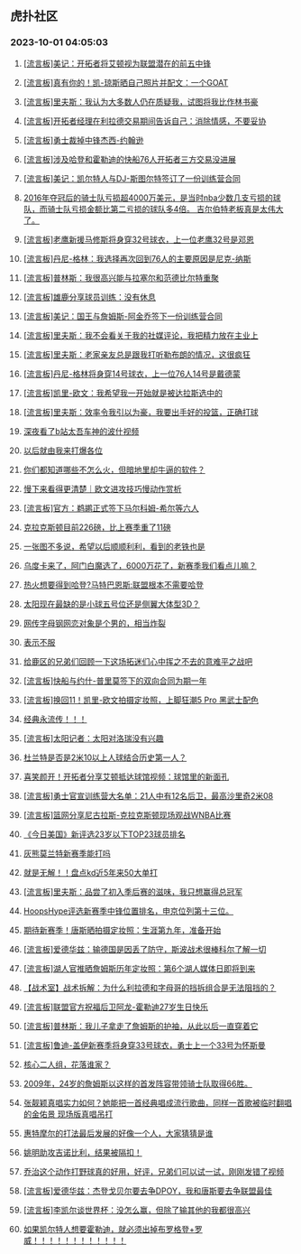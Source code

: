 ## 虎扑社区 
### 2023-10-01 04:05:03

1. [[流言板]美记：开拓者将艾顿视为联盟潜在的前五中锋](https://bbs.hupu.com/62288950.html)

2. [[流言板]真有你的！凯-琼斯晒自己照片并配文：一个GOAT](https://bbs.hupu.com/62289066.html)

3. [[流言板]里夫斯：我认为大多数人仍在质疑我，试图将我比作林书豪](https://bbs.hupu.com/62284885.html)

4. [[流言板]开拓者经理在利拉德交易期间告诉自己：消除情感，不要妥协](https://bbs.hupu.com/62289401.html)

5. [[流言板]勇士裁掉中锋杰西-约翰逊](https://bbs.hupu.com/62283854.html)

6. [[流言板]涉及哈登和霍勒迪的快船76人开拓者三方交易没进展](https://bbs.hupu.com/62283595.html)

7. [[流言板]美记：凯尔特人与DJ-斯图尔特签订了一份训练营合同](https://bbs.hupu.com/62289267.html)

8. [2016年夺冠后的骑士队亏损超4000万美元，是当时nba少数几支亏损的球队，而骑士队亏损金额比第二亏损的球队多4倍。  吉尔伯特老板真是太伟大了。](https://bbs.hupu.com/62285874.html)

9. [[流言板]老鹰新援马修斯将身穿32号球衣，上一位老鹰32号是邓恩](https://bbs.hupu.com/62289035.html)

10. [[流言板]丹尼-格林：我选择再次回到76人的主要原因是尼克-纳斯](https://bbs.hupu.com/62288839.html)

11. [[流言板]普林斯：我很高兴能与拉塞尔和范德比尔特重聚](https://bbs.hupu.com/62283737.html)

12. [[流言板]雄鹿分享球员训练：没有休息](https://bbs.hupu.com/62287557.html)

13. [[流言板]美记：国王与詹姆斯-阿金乔签下一份训练营合同](https://bbs.hupu.com/62289356.html)

14. [[流言板]里夫斯：我不会看关于我的社媒评论，我把精力放在主业上](https://bbs.hupu.com/62284804.html)

15. [[流言板]里夫斯：老家亲友总是跟我打听勒布朗的情况，这很疯狂](https://bbs.hupu.com/62282366.html)

16. [[流言板]丹尼-格林将身穿14号球衣，上一位76人14号是戴德蒙](https://bbs.hupu.com/62289005.html)

17. [[流言板]凯里-欧文：我希望我一开始就是被达拉斯选中的](https://bbs.hupu.com/62281161.html)

18. [[流言板]里夫斯：效率令我引以为豪，我要出手好的投篮，正确打球](https://bbs.hupu.com/62282473.html)

19. [深夜看了b站太吾车神的波什视频](https://bbs.hupu.com/62289013.html)

20. [以后就由我来打爆各位](https://bbs.hupu.com/62286544.html)

21. [你们都知道哪些不怎么火，但暗地里却牛逼的软件？](https://bbs.hupu.com/62289112.html)

22. [慢下来看得更清楚｜欧文进攻技巧慢动作赏析](https://bbs.hupu.com/62282057.html)

23. [[流言板]官方：鹈鹕正式签下马尔科姆-希尔等六人](https://bbs.hupu.com/62287749.html)

24. [克拉克斯顿目前226磅，比上赛季重了11磅](https://bbs.hupu.com/62289785.html)

25. [一张图不多说，希望以后顺顺利利，看到的老铁也是](https://bbs.hupu.com/62289208.html)

26. [乌度卡来了，阿门白魔选了，6000万花了，新赛季我们看点儿嘛？](https://bbs.hupu.com/62283859.html)

27. [热火想要得到哈登?马特巴恩斯:联盟根本不需要哈登](https://bbs.hupu.com/62288808.html)

28. [太阳现在最缺的是小球五号位还是侧翼大体型3D？](https://bbs.hupu.com/62289167.html)

29. [网传字母钢网恋对象是个男的，相当炸裂](https://bbs.hupu.com/62280149.html)

30. [表示不服](https://bbs.hupu.com/62287549.html)

31. [给鹿区的兄弟们回顾一下这场拓迷们心中挥之不去的意难平之战吧](https://bbs.hupu.com/62287842.html)

32. [[流言板]快船与约什-普里莫签下的双向合同为期一年](https://bbs.hupu.com/62283603.html)

33. [[流言板]换回11！凯里-欧文拍摄定妆照，上脚狂潮5 Pro 黑武士配色](https://bbs.hupu.com/62284248.html)

34. [经典永流传！！！](https://bbs.hupu.com/62285727.html)

35. [[流言板]太阳记者：太阳对洛瑞没有兴趣](https://bbs.hupu.com/62283778.html)

36. [杜兰特是否是2米10以上人球结合历史第一人？](https://bbs.hupu.com/62284424.html)

37. [喜笑颜开！开拓者分享艾顿抵达球馆视频：球馆里的新面孔](https://bbs.hupu.com/62281098.html)

38. [[流言板]勇士官宣训练营大名单：21人中有12名后卫，最高沙里奇2米08](https://bbs.hupu.com/62280174.html)

39. [[流言板]篮网分享尼古拉斯-克拉克斯顿现场观战WNBA比赛](https://bbs.hupu.com/62287505.html)

40. [《今日美国》新评选23岁以下TOP23球员排名](https://bbs.hupu.com/62285490.html)

41. [灰熊莫兰特新赛季能打吗](https://bbs.hupu.com/62288080.html)

42. [就是无解！！盘点kd近5年来50大单打](https://bbs.hupu.com/62284501.html)

43. [[流言板]里夫斯：品尝了初入季后赛的滋味，我只想赢得总冠军](https://bbs.hupu.com/62282236.html)

44. [HoopsHype评选新赛季中锋位置排名，申京位列第十三位。](https://bbs.hupu.com/62288463.html)

45. [期待新赛季！唐斯晒拍摄定妆照：生涯第九年，准备开始](https://bbs.hupu.com/62287524.html)

46. [[流言板]爱德华兹：输德国是因丢了防守，斯波战术很棒科尔了解一切](https://bbs.hupu.com/62283096.html)

47. [[流言板]湖人官推晒詹姆斯历年定妆照：第6个湖人媒体日即将到来](https://bbs.hupu.com/62280003.html)

48. [【战术室】战术拆解：为什么利拉德和字母哥的挡拆组合是无法阻挡的？](https://bbs.hupu.com/62279901.html)

49. [[流言板]联盟官方祝福后卫阿龙-霍勒迪27岁生日快乐](https://bbs.hupu.com/62287475.html)

50. [[流言板]普林斯：我儿子拿走了詹姆斯的护袖，从此以后一直穿着它](https://bbs.hupu.com/62280460.html)

51. [[流言板]鲁迪-盖伊新赛季将身穿33号球衣，勇士上一个33号为怀斯曼](https://bbs.hupu.com/62280569.html)

52. [核心二人组，花落谁家？](https://bbs.hupu.com/62283016.html)

53. [2009年，24岁的詹姆斯以这样的首发阵容带领骑士队取得66胜。](https://bbs.hupu.com/62288657.html)

54. [张靓颖真唱实力如何？她能把一首经典唱成流行歌曲，同样一首歌被临时翻唱的金佑景 现场版真唱吊打](https://bbs.hupu.com/62287542.html)

55. [惠特摩尔的打法最后发展的好像一个人，大家猜猜是谁](https://bbs.hupu.com/62283313.html)

56. [姚明助攻吉诺比利，结果被隔扣！](https://bbs.hupu.com/62288178.html)

57. [乔治这个动作打野球真的好用，好评，兄弟们可以试一试，刚刚发错了视频](https://bbs.hupu.com/62287961.html)

58. [[流言板]爱德华兹：杰登戈贝尔要去争DPOY，我和唐斯要去争联盟最佳](https://bbs.hupu.com/62284514.html)

59. [[流言板]李凯尔谈世界杯：没怎么赢，但除了输其他的我都很高兴](https://bbs.hupu.com/62283283.html)

60. [如果凯尔特人想要霍勒迪，就必须出掉布罗格登+罗威！！！！！！！！！！！！](https://bbs.hupu.com/62288203.html)

